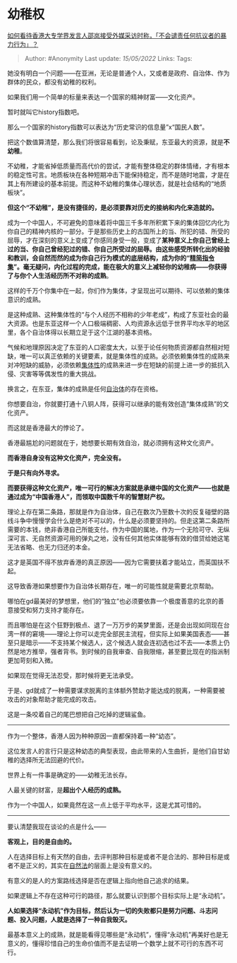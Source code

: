 # 幼稚权
[如何看待香港大专学界发言人邵岚接受外媒采访时称，「不会谴责任何抗议者的暴力行为」？](https://www.zhihu.com/question/355613206/answer/893427036)

> Author: #Anonymity 
Last update: *15/05/2022* 
Links: 
Tags: 

她没有明白一个问题——在亚洲，无论是普通个人，又或者是政府、自治体、作为群体的民众，都没有幼稚的权利。

如果我们用一个简单的标量来表达一个国家的精神财富——文化资产。

暂时就叫它history指数吧。

那么一个国家的history指数可以表达为“历史常识的信息量”x“国民人数”。

把这个数值算清楚，那么我们将很容易看到，论及秉赋，东亚最大的资源，就是**不幼稚**。

不幼稚，才能省掉低质量而高代价的尝试，才能有整体稳定的群体情绪，才有根本的稳定性可言。地质板块在各种短期冲击下能保持稳定，而不是随时地震，才是在其上有所建设的基本前提。而这种不幼稚的集体心理状态，就是社会结构的“地质板块”。

**但这个“不幼稚”，是没有捷径的，是必须要靠对历史的接纳和内化来造就的。**

成为一个中国人，不可避免的意味着将中国三千多年所积累下来的集体回忆内化为你自己的精神内核的一部分。于是那些历史上的古国所上的当、所犯的错、所受的屈辱，才在深刻的意义上变成了你感同身受一般，变成了**某种意义上你自己曾经上过的当、你自己曾经犯过的错、你自己所受过的屈辱。**由这些感受所转化出的经验和教训，会自然而然的成为你自己行为模式的底层结构，成为你的“[精简指令集](https://www.zhihu.com/search?q=%E7%B2%BE%E7%AE%80%E6%8C%87%E4%BB%A4%E9%9B%86&search_source=Entity&hybrid_search_source=Entity&hybrid_search_extra=%7B%22sourceType%22%3A%22answer%22%2C%22sourceId%22%3A893427036%7D)”。毫无疑问，内化过程的完成，能在极大的意义上减轻你的幼稚病——你获得了**与你个人生活经历所不对称的成熟**。

这样的千万个你集中在一起，你们作为集体，才呈现出可以期待、可以依赖的集体意识的成熟。

是这种成熟、这种集体性的“与个人经历不相称的少年老成”，构成了东亚社会的最大资源。也是东亚这样一个人口极端稠密、人均资源永远低于世界平均水平的地区里，各个自治体得以长期立足于这个江湖的基本资格。

气候和地理原因决定了东亚的人口密度太大，以至于论任何物质资源都自然相对短缺，唯一可以真正依赖的关键要素，就是集体性的成熟。必须依赖集体性的成熟来对冲短缺的威胁，必须依赖[集体性](https://www.zhihu.com/search?q=%E9%9B%86%E4%BD%93%E6%80%A7&search_source=Entity&hybrid_search_source=Entity&hybrid_search_extra=%7B%22sourceType%22%3A%22answer%22%2C%22sourceId%22%3A893427036%7D)的成熟来进一步在短缺的前提上进一步的抵抗入侵、灾害等等偶发性的重大挑战。

换言之，在东亚，集体的成熟是任何[自治体](https://www.zhihu.com/search?q=%E8%87%AA%E6%B2%BB%E4%BD%93&search_source=Entity&hybrid_search_source=Entity&hybrid_search_extra=%7B%22sourceType%22%3A%22answer%22%2C%22sourceId%22%3A893427036%7D)的存在资格。

你想要自治，你就要打通十八铜人阵，获得可以继承的能有效创造“集体成熟”的文化资产。

而这就是香港最大的悖论了。

香港最尴尬的问题就在于，她想要长期有效自治，就必须拥有这种文化资产。

**而香港自身没有这种文化资产，完全没有。**

**于是只有向外寻求。**

**而要获得这种文化资产，唯一可行的解决方案就是承继中国的文化资产——也就是通过成为“中国香港人”，而领取中国数千年的智慧财产权。**

理论上存在第二条路，那就是作为自治体，自己在数次乃至数十次的反复碰壁的路线斗争中慢慢学会什么是绝对不可以的，什么是必须要坚持的。但走这第二条路所需要的本钱，绝非香港自己所能支付。作为中国的属地，作为一个无险可守、无纵深可言、无自然资源可用的弹丸之地，没有任何其他实体能够有效的借贷给她这笔无法省略、也无力归还的本金。

这才是英国不得不放弃香港的真正原因——因为它需要扶着才能站立，而英国扶不起。

这导致香港如果想要作为自治体长期存在，唯一的可能性就是需要北京帮助。

哪怕在gd最美好的梦想里，他们的“独立”也必须要依靠一个极度善意的北京的善意接受和努力支持才能存在。

而且哪怕是在这个狂野到极点、退了一万万步的美梦里面，还是会出现如同现在台湾一样的窘境——理论上你可以走完全部民主流程，但实际上如果美国表态——甚至只是暗示——不支持某个候选人，这个候选人就会连初选也过不去——本质上仍然是地方推举，强者背书。到时候的自我审查、自我限缩，甚至要比现在的指派制更加苛刻和入微。

如果现在觉得无法忍受，那时候将更无法承受。

于是、gd就成了一种需要谋求脱离的主体额外赞助才能达成的脱离，一种需要被攻击的对象帮助才能完成的攻击。

这是一条咬着自己的尾巴想把自己吃掉的逻辑鲨鱼。

---

作为一个整体，香港人因为种种原因一直都保持着一种“幼态”。

这位发言人的言行只是这种幼态的典型表现，由此带来的人生曲折，是他们自甘幼稚的选择所无法回避的代价。

世界上有一件事是确定的——幼稚无法长存。

人最关键的财富，是**超出个人经历的成熟。**

作为一个中国人，如果竟然在这一点上低于平均水平，这是尤其可惜的。

---

要认清楚我现在谈论的点是什么——

**客观上，目的是自由的。**

人在选择目标上有天然的自由，去评判那种目标是或者不是合法的、那种目标是或者不是正义的，其实在[自然法](https://www.zhihu.com/search?q=%E8%87%AA%E7%84%B6%E6%B3%95&search_source=Entity&hybrid_search_source=Entity&hybrid_search_extra=%7B%22sourceType%22%3A%22answer%22%2C%22sourceId%22%3A893427036%7D)的层面上是没有意义的。

有意义的是人的方案路线选择是否在逻辑上指向他自己追求的结果。

如果逻辑上不存在这种可行的路径，那么就要认识到那个目标实际上是“永动机”。

**人如果选择“永动机”作为目标，然后认为一切的失败都只是努力问题、斗志问题、投入问题，人就是选择了一种自我毁灭。**

最基本意义上的成熟，就是能看得见哪些是“永动机”，懂得“永动机”再美好也是无意义的，懂得珍惜自己的生命价值而不是去证明一个数学上就不可行的东西不可行。